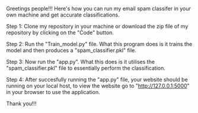 Greetings people!!!
Here's how you can run my email spam classifer in your own machine and get accurate classifications.

Step 1: Clone my repository in your machine or download the zip file of my repository by clicking on the "Code" button.

Step 2: Run the "Train_model.py" file. What this program does is it trains the model and then produces a "spam_classifier.pkl" file.

Step 3: Now run the "app.py". What this does is it utilises the "spam_classifier.pkl" file to essentially perform the classification.

Step 4: After succesfully running the "app.py" file, your website should be running on your local host, to view the website go to "http://127.0.0.1:5000" in your browser to use the application.

Thank you!!!
